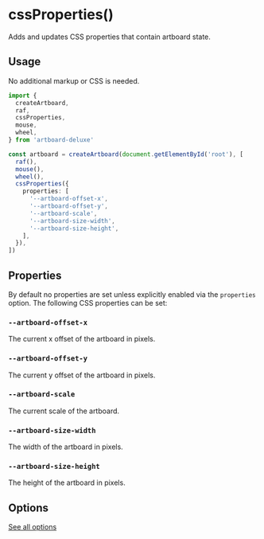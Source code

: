 # cssProperties()

Adds and updates CSS properties that contain artboard state.

## Usage

No additional markup or CSS is needed.

```typescript
import {
  createArtboard,
  raf,
  cssProperties,
  mouse,
  wheel,
} from 'artboard-deluxe'

const artboard = createArtboard(document.getElementById('root'), [
  raf(),
  mouse(),
  wheel(),
  cssProperties({
    properties: [
      '--artboard-offset-x',
      '--artboard-offset-y',
      '--artboard-scale',
      '--artboard-size-width',
      '--artboard-size-height',
    ],
  }),
])
```

## Properties

By default no properties are set unless explicitly enabled via the `properties`
option. The following CSS properties can be set:

### `--artboard-offset-x`

The current x offset of the artboard in pixels.

### `--artboard-offset-y`

The current y offset of the artboard in pixels.

### `--artboard-scale`

The current scale of the artboard.

### `--artboard-size-width`

The width of the artboard in pixels.

### `--artboard-size-height`

The height of the artboard in pixels.

## Options

[See all options](/api/functions/cssProperties.html#parameters)
